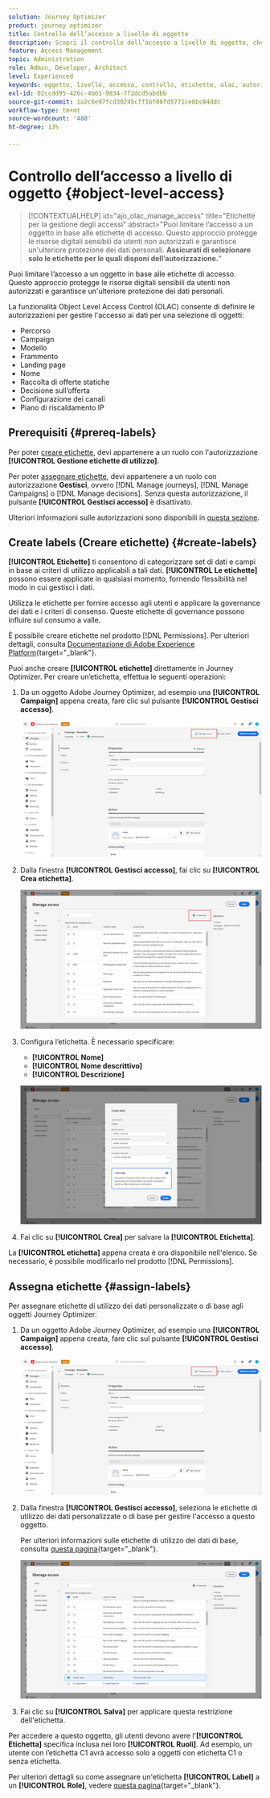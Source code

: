 ```yaml
---
solution: Journey Optimizer
product: journey optimizer
title: Controllo dell’accesso a livello di oggetto
description: Scopri il controllo dell’accesso a livello di oggetto, che consente di definire le autorizzazioni per gestire l’accesso ai dati per una selezione di oggetti
feature: Access Management
topic: Administration
role: Admin, Developer, Architect
level: Experienced
keywords: oggetto, livello, accesso, controllo, etichette, olac, autorizzazione
exl-id: 02ccdd95-426c-4b61-9834-7f2dcd5abdbb
source-git-commit: 1a2c6e97fcd30245cff1bf08fd5771ce8bc84ddc
workflow-type: tm+mt
source-wordcount: '480'
ht-degree: 13%

---
```


# Controllo dell’accesso a livello di oggetto {#object-level-access}

>[!CONTEXTUALHELP]
>id="ajo_olac_manage_access"
>title="Etichette per la gestione degli accessi"
>abstract="Puoi limitare l’accesso a un oggetto in base alle etichette di accesso. Questo approccio protegge le risorse digitali sensibili da utenti non autorizzati e garantisce un&#39;ulteriore protezione dei dati personali. **Assicurati di selezionare solo le etichette per le quali disponi dell’autorizzazione.**"

Puoi limitare l’accesso a un oggetto in base alle etichette di accesso. Questo approccio protegge le risorse digitali sensibili da utenti non autorizzati e garantisce un&#39;ulteriore protezione dei dati personali.

La funzionalità Object Level Access Control (OLAC) consente di definire le autorizzazioni per gestire l&#39;accesso ai dati per una selezione di oggetti:

* Percorso
* Campaign
* Modello
* Frammento
* Landing page
* Nome
* Raccolta di offerte statiche
* Decisione sull’offerta
* Configurazione dei canali
* Piano di riscaldamento IP


## Prerequisiti {#prereq-labels}

Per poter [creare etichette](#create-labels), devi appartenere a un ruolo con l&#39;autorizzazione **[!UICONTROL Gestione etichette di utilizzo]**.

Per poter [assegnare etichette](#assign-labels), devi appartenere a un ruolo con autorizzazione **Gestisci**, ovvero [!DNL Manage journeys], [!DNL Manage Campaigns] o [!DNL Manage decisions]. Senza questa autorizzazione, il pulsante **[!UICONTROL Gestisci accesso]** è disattivato.

Ulteriori informazioni sulle autorizzazioni sono disponibili in [questa sezione](../administration/permissions.md).

## Create labels (Creare etichette) {#create-labels}

**[!UICONTROL Etichette]** ti consentono di categorizzare set di dati e campi in base ai criteri di utilizzo applicabili a tali dati. **[!UICONTROL Le etichette]** possono essere applicate in qualsiasi momento, fornendo flessibilità nel modo in cui gestisci i dati.

Utilizza le etichette per fornire accesso agli utenti e applicare la governance dei dati e i criteri di consenso. Queste etichette di governance possono influire sul consumo a valle.

È possibile creare etichette nel prodotto [!DNL Permissions]. Per ulteriori dettagli, consulta [Documentazione di Adobe Experience Platform](https://experienceleague.adobe.com/docs/experience-platform/access-control/abac/permissions-ui/labels.html){target="_blank"}.

Puoi anche creare **[!UICONTROL etichette]** direttamente in Journey Optimizer. Per creare un’etichetta, effettua le seguenti operazioni:

1. Da un oggetto Adobe Journey Optimizer, ad esempio una **[!UICONTROL Campaign]** appena creata, fare clic sul pulsante **[!UICONTROL Gestisci accesso]**.

   ![Pulsante Gestisci accesso in Adobe Journey Optimizer](assets/olac_1.png)

1. Dalla finestra **[!UICONTROL Gestisci accesso]**, fai clic su **[!UICONTROL Crea etichetta]**.

   ![](assets/olac_2.png)

1. Configura l’etichetta. È necessario specificare:

   * **[!UICONTROL Nome]**
   * **[!UICONTROL Nome descrittivo]**
   * **[!UICONTROL Descrizione]**

   ![Etichettare i campi di configurazione](assets/olac_3.png)

1. Fai clic su **[!UICONTROL Crea]** per salvare la **[!UICONTROL Etichetta]**.

La **[!UICONTROL etichetta]** appena creata è ora disponibile nell&#39;elenco. Se necessario, è possibile modificarlo nel prodotto [!DNL Permissions].

## Assegna etichette {#assign-labels}

Per assegnare etichette di utilizzo dei dati personalizzate o di base agli oggetti Journey Optimizer:

1. Da un oggetto Adobe Journey Optimizer, ad esempio una **[!UICONTROL Campaign]** appena creata, fare clic sul pulsante **[!UICONTROL Gestisci accesso]**.

   ![Pulsante Gestisci accesso in Adobe Journey Optimizer](assets/olac_1.png)

1. Dalla finestra **[!UICONTROL Gestisci accesso]**, seleziona le etichette di utilizzo dei dati personalizzate o di base per gestire l&#39;accesso a questo oggetto.

   Per ulteriori informazioni sulle etichette di utilizzo dei dati di base, consulta [questa pagina](https://experienceleague.adobe.com/docs/experience-platform/data-governance/labels/reference.html?lang=it){target="_blank"}.

   ![](assets/olac_4.png)

1. Fai clic su **[!UICONTROL Salva]** per applicare questa restrizione dell&#39;etichetta.

Per accedere a questo oggetto, gli utenti devono avere l&#39;**[!UICONTROL Etichetta]** specifica inclusa nei loro **[!UICONTROL Ruoli]**. Ad esempio, un utente con l’etichetta C1 avrà accesso solo a oggetti con etichetta C1 o senza etichetta.

Per ulteriori dettagli su come assegnare un&#39;etichetta **[!UICONTROL Label]** a un **[!UICONTROL Role]**, vedere [questa pagina](https://experienceleague.adobe.com/docs/experience-platform/access-control/abac/permissions-ui/permissions.html#manage-labels-for-a-role){target="_blank"}.
